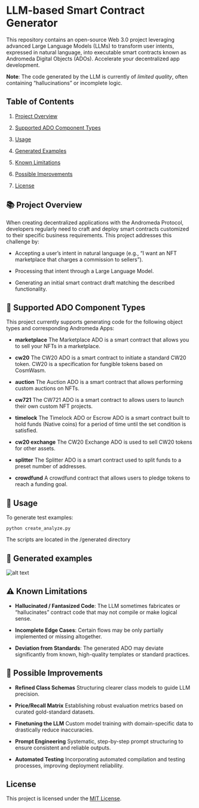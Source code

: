 LLM-based Smart Contract Generator
=======================

This repository contains an open-source Web 3.0 project leveraging advanced Large Language Models (LLMs) to transform user intents, expressed in natural language, into executable smart contracts known as Andromeda Digital Objects (ADOs). Accelerate your decentralized app development.

**Note**: The code generated by the LLM is currently of _limited quality_, often containing “hallucinations” or incomplete logic.

Table of Contents
-----------------

1.  [Project Overview](#-project-overview)
        
2.  [Supported ADO Component Types](#-supported-ado-component-types)
   
3.  [Usage](#-usage) 
    
5.  [Generated Examples](#-generated-examples)
    
6.  [Known Limitations](#%EF%B8%8F-known-limitations)
    
7.  [Possible Improvements](#-possible-improvements)
    
8.  [License](#license)
    

📚 Project Overview
----------------

When creating decentralized applications with the Andromeda Protocol, developers regularly need to craft and deploy smart contracts customized to their specific business requirements. This project addresses this challenge by:

*   Accepting a user’s intent in natural language (e.g., “I want an NFT marketplace that charges a commission to sellers”).
    
*   Processing that intent through a Large Language Model.
    
*   Generating an initial smart contract draft matching the described functionality.
    
  

🧩 Supported ADO Component Types
-------------------

This project currently supports generating code for the following object types and corresponding Andromeda Apps:

*   **marketplace** The Marketplace ADO is a smart contract that allows you to sell your NFTs in a marketplace. 
    
*   **cw20** The CW20 ADO is a smart contract to initiate a standard CW20 token. CW20 is a specification for fungible tokens based on CosmWasm. 
    
*   **auction** The Auction ADO is a smart contract that allows performing custom auctions on NFTs. 
    
*   **cw721** The CW721 ADO is a smart contract to allows users to launch their own custom NFT projects. 
    
*   **timelock** The Timelock ADO or Escrow ADO is a smart contract built to hold funds (Native coins) for a period of time until the set condition is satisfied. 
    
*   **cw20 exchange** The CW20 Exchange ADO is used to sell CW20 tokens for other assets.
  
*   **splitter** The Splitter ADO is a smart contract used to split funds to a preset number of addresses.  
  
*   **crowdfund** A crowdfund contract that allows users to pledge tokens to reach a funding goal.  

💾  Usage
-----

To generate test examples:

```console
python create_analyze.py
```

The scripts are located in the /generated directory

📸 Generated examples
-----

![alt text](http://88.198.17.207:1962/static/table.png)
        

⚠️ Known Limitations
-----------------

*   **Hallucinated / Fantasized Code**: The LLM sometimes fabricates or “hallucinates” contract code that may not compile or make logical sense.
    
*   **Incomplete Edge Cases**: Certain flows may be only partially implemented or missing altogether.
    
*   **Deviation from Standards**: The generated ADO may deviate significantly from known, high-quality templates or standard practices.
    

🚧 Possible Improvements
---------------------

*   **Refined Class Schemas** Structuring clearer class models to guide LLM precision.
    
*   **Price/Recall Matrix** Establishing robust evaluation metrics based on curated gold-standard datasets.
    
*   **Finetuning the LLM** Custom model training with domain-specific data to drastically reduce inaccuracies.
    
*   **Prompt Engineering** Systematic, step-by-step prompt structuring to ensure consistent and reliable outputs.
    
*   **Automated Testing** Incorporating automated compilation and testing processes, improving deployment reliability.
    

License
-------

This project is licensed under the [MIT License](LICENSE.md).
